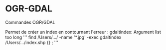 OGR-GDAL
========
Commandes OGR/GDAL

Permet de créer un index en contournant l'erreur : gdaltindex: Argument list too long 
'''
find /Users/.../ -name '*.jpg' -exec gdaltindex /Users/.../index.shp {} \;
'''
